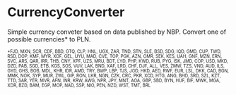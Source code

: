 # CurrencyConverter
Simple currency conveter based on data published by NBP. Convert one of possible currencies* to PLN.

<sub><sup>*FJD, MXN, SCR, CDF, BBD, GTQ, CLP, HNL, UGX, ZAR, TND, STN, SLE, BSD, SDG, IQD, GMD, CUP, TWD, RSD, DOP, KMF, MYR, XOF, GEL, UYU, MAD, CVE, TOP, PGK, AZN, OMR, SEK, KES, UAH, GNF, MZN, ERN, SVC, ARS, QAR, IRR, THB, CNY, XPF, UZS, MRU, BDT, LYD, PHP, KWD, RUB, PYG, ISK, JMD, COP, USD, MKD, DZD, PAB, SGD, ETB, KGS, SOS, VUV, LAK, BND, XAF, LRD, CHF, DJF, ALL, VES, ZMW, TZS, VND, AUD, ILS, GYD, GHS, BOB, MDL, KHR, IDR, AMD, TRY, BWP, LBP, TJS, JOD, HKD, AED, RWF, EUR, LSL, DKK, CAD, BGN, MMK, NOK, SYP, MUR, ZWL, GIP, RON, LKR, NGN, CZK, CRC, PKR, XCD, HTG, ANG, BHD, SRD, SZL, KZT, TTD, SAR, YER, MVR, AFN, INR, KRW, AWG, NPR, JPY, MNT, AOA, GBP, SBD, BYN, HUF, BIF, MWK, MGA, XDR, BZD, BAM, EGP, MOP, NAD, SSP, NIO, PEN, NZD, WST, TMT, BRL</sup></sub>
